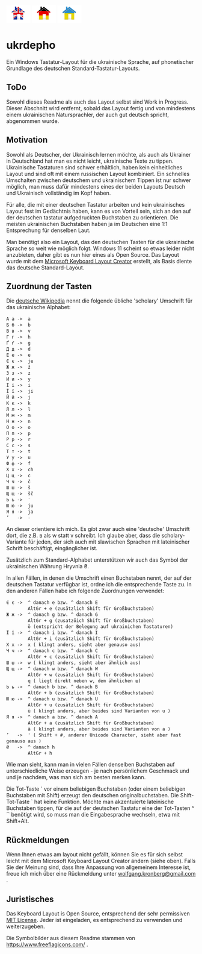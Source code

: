 [![EN](readme-files/united_kingdom_home_icon_64.png)](README.md)
[![DE](readme-files/germany_home_icon_64.png)](README-DE.md)
[![UK](readme-files/ukraine_home_icon_64.png)](README-UK.md)

# ukrdepho
Ein Windows Tastatur-Layout für die ukrainische Sprache, 
auf phonetischer Grundlage des deutschen Standard-Tastatur-Layouts.

## ToDo

Sowohl dieses Readme als auch das Layout selbst sind 
Work in Progress. Dieser Abschnitt wird entfernt, sobald das
Layout fertig und von mindestens einem ukrainischen Natursprachler,
der auch gut deutsch spricht, abgenommen wurde.

## Motivation

Sowohl als Deutscher, der Ukrainisch lernen möchte, als auch als
Ukrainer in Deutschland hat man es nicht leicht, ukrainische Texte
zu tippen. Ukrainische Tastaturen sind schwer erhältlich, haben kein
einheitliches Layout und sind oft mit einem russischen Layout
kombiniert. Ein schnelles Umschalten zwischen deutschem und
ukrainischem Tippen ist nur schwer möglich, man muss dafür mindestens
eines der beiden Layouts Deutsch und Ukrainisch vollständig im Kopf
haben.

Für alle, die mit einer deutschen Tastatur arbeiten und kein
ukrainisches Layout fest im Gedächtnis haben, kann es von Vorteil
sein, sich an den auf der deutschen tastatur aufgedruckten Buchstaben
zu orientieren. Die meisten ukrainischen Buchstaben haben ja im
Deutschen eine 1:1 Entsprechung für denselben Laut.

Man benötigt also ein Layout, das den deutschen Tasten für die
ukrainische Sprache so weit wie möglich folgt. Windows 11 scheint
so etwas leider nicht anzubieten, daher gibt es nun hier eines als
Open Source. Das Layout wurde mit dem
[Microsoft Keyboard Layout Creator](https://www.microsoft.com/en-us/download/details.aspx?id=102134)
erstellt, als Basis diente das deutsche Standard-Layout.

## Zuordnung der Tasten

Die [deutsche Wikipedia](https://de.wikipedia.org/wiki/Umschrift_des_ukrainischen_kyrillischen_Alphabets#Tabellen_zu_den_verschiedenen_Umschrift-_und_Romanisierungsvarianten)
nennt die folgende übliche 'scholary' Umschrift 
für das ukrainische Alphabet:

```
А а	->	a
Б б	->	b
В в	->	v
Г г	->	h
Ґ ґ	->	g
Д д	->	d
Е е	->	e
Є є	->	je
Ж ж	->	ž
З з	->	z
И и	->	y
І і	->	i
Ї ї	->	ji
Й й	->	j
К к	->	k
Л л	->	l
М м	->	m
Н н	->	n
О о	->	o
П п	->	p
Р р	->	r
С с	->	s
Т т	->	t
У у	->	u
Ф ф	->	f
Х х	->	ch
Ц ц	->	c
Ч ч	->	č
Ш ш	->	š
Щ щ	->	šč
Ь ь	->	′
Ю ю	->	ju
Я я	->	ja
’	->	-
```

An dieser orientiere ich mich. Es gibt zwar auch eine 'deutsche'
Umschrift dort, die z.B. в als w statt v schreibt. Ich glaube aber,
dass die scholary-Variante für jeden, der sich auch mit slawischen
Sprachen mit lateinischer Schrift beschäftigt, eingänglicher ist.

Zusätzlich zum Standard-Alphabet unterstützen wir auch das Symbol
der ukrainischen Währung Hryvnia ₴.

In allen Fällen, in denen die Umschrift einen Buchstaben nennt,
der auf der deutschen Tastatur verfügbar ist, ordne ich die
entsprechende Taste zu. In den anderen Fällen habe ich folgende
Zuordnungen verwendet:

```
Є є	->	^ danach e bzw. ^ danach E
		AltGr + e (zusätzlich Shift für Großbuchstaben)
Ж ж	->	^ danach g bzw. ^ danach G
		AltGr + g (zusatzöich Shift für Großbuchstaben)
		ö (entspricht der Belegung auf ukrainichen Tastaturen)
Ї ї	->	^ danach i bzw. ^ danach I
		AltGr + i (zusätzlich Shift für Großbuchstaben)
Х х	->	x ( klingt anders, sieht aber genauso aus)
Ч ч	->	^ danach c bzw. ^ danach C
		AltGr + c (zusätzlich Shift für Großbuchstaben)
Ш ш	->	w ( klingt anders, sieht aber ähnlich aus)
Щ щ	->	^ danach w bzw. ^ danach W
		AltGr + w (zusätzlich Shift für Großbuchstaben)
		q ( liegt direkt neben w, dem ähnlichen ш) 
Ь ь	->	^ danach b bzw. ^ danach B
		AltGr + b (zusätzlich Shift für Großbuchstaben)
Ю ю	->	^ danach u bzw. ^ danach U
		AltGr + u (zusätzlich Shift für Großbuchstaben)
		ü ( klingt anders, aber beides sind Varianten von u )
Я я	->	^ danach a bzw. ^ danach A
		AltGr + a (zusätzlich Shift für Großbuchstaben)
		ä ( klingt anders, aber beides sind Varianten von a )
’	->	' ( Shift + #, anderer Unicode Character, sieht aber fast genauso aus )
₴	->	^ danach h
		AltGr + h
```

Wie man sieht, kann man in vielen Fällen denselben Buchstaben auf
unterschiedliche Weise erzeugen - je nach persönlichem Geschmack und
und je nachdem, was man sich am besten merken kann. 

Die Tot-Taste ´ vor einem beliebigen Buchstaben (oder einem beliebigen
Buchstaben mit Shift) erzeugt den deutschen originalbuchstaben. Die
Shift-Tot-Taste \` hat keine Funktion. Möchte man akzentuierte
lateinische Buchstaben tippen, für die auf der deutschen Tastatur
eine der Tot-Tasten ^´\` benötigt wird, so muss man die Eingabesprache
wechseln, etwa mit Shift+Alt.

## Rückmeldungen

Wenn Ihnen etwas am layout nicht gefällt, können Sie es für sich selbst
leicht mit dem Microsoft Keyboard Layout Creator ändern (siehe oben).
Falls Sie der Meinung sind, dass Ihre Anpassung von allgemeinem
Interesse ist, freue ich mich über eine Rückmeldung unter
wolfgang.kronberg@gmail.com .

## Juristisches

Das Keyboard Layout is Open Source, entsprechend der sehr permissiven
[MIT License](LICENSE). Jeder ist eingeladen, es entsprechend zu
verwenden und weiterzugeben.

Die Symbolbilder aus diesem Readme stammen von
https://www.freeflagicons.com/ .
